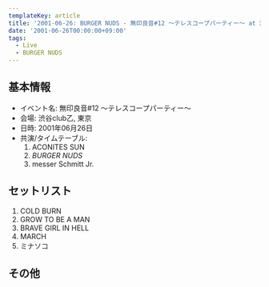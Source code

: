 ```yaml
---
templateKey: article
title: '2001-06-26: BURGER NUDS - 無印良音#12 ～テレスコープパーティー～ at 渋谷club乙'
date: '2001-06-26T00:00:00+09:00'
tags:
  - Live
  - BURGER NUDS
---
```

## 基本情報

* イベント名: 無印良音#12 ～テレスコープパーティー～
* 会場: 渋谷club乙, 東京
* 日時: 2001年06月26日
* 共演/タイムテーブル:
  1. ACONITES SUN
  1. *BURGER NUDS*
  1. messer Schmitt Jr.

## セットリスト

1. COLD BURN
1. GROW TO BE A MAN
1. BRAVE GIRL IN HELL
1. MARCH
1. ミナソコ

## その他

